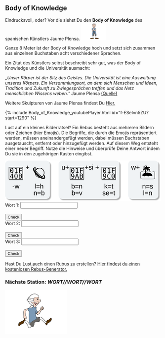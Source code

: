 ## Body of Knowledge

Eindrucksvoll, oder? Vor die siehst Du den __Body of Knowledge__ des spanischen Künstlers Jaume Plensa. <img src="Pose1.svg" width="80">

Ganze 8 Meter ist der Body of Knowledge hoch und setzt sich zusammen aus einzelnen Buchstaben acht verschiedener Sprachen. 

Ein Zitat des Künstlers selbst beschreibt sehr gut, was der Body of Knowledge und die Universität ausmacht: 

_„Unser Körper ist der Sitz des Geistes. Die Universität ist eine Ausweitung unseres Körpers. 
Ein Versammlungsort, an dem sich Menschen und Ideen, Tradition und Zukunft zu Zwiegesprächen treffen und das Netz menschlichen Wissens weben.“_ 
Jaume Plensa [(Quelle)](https://www.kunst-im-oeffentlichen-raum-frankfurt.de/de/page28.html?id=433)
 
Weitere Skulpturen von Jaume Plensa findest Du [Hier.](https://jaumeplensa.com/works-and-projects/sculpture)

{% include Body_of_Knowledge_youtubePlayer.html id="f-ESeIvn5ZU?start=1290" %}

Lust auf ein kleines Bilderrätsel? Ein Rebus besteht aus mehreren Bildern oder Zeichen (hier Emojis). Die Begriffe, die durch die Emojis repräsentiert werden, müssen aneinandergefügt werden, dabei müssen Buchstaben ausgetauscht, entfernt oder hinzugefügt werden. Auf diesem Weg entsteht einer neuer Begriff. 
Nutze die Hinweise und überprüfe Deine Antwort indem Du sie in den zugehörigen Kasten eingibst. 

<img src="Body_of_Knowledge_rebus.svg" width="600">

<form name="f1">
  Wort 1: <input type="text" name="studentAnswer" size="20">
  <br>
  <br>
  <input type="button" value="Check" onClick="checkAnswers1()">
<br>
</form>

<form name="f2">
  Wort 2: <input type="text" name="studentAnswer" size="20">
  <br>
  <br>
  <input type="button" value="Check" onClick="checkAnswers2()">
<br>
</form>

<form name="f3">
  Wort 3: <input type="text" name="studentAnswer" size="20">
  <br>
  <br>
  <input type="button" value="Check" onClick="checkAnswers3()">
<br>
</form>

Hast Du Lust,auch einen Rubus zu erstellen? [Hier findest du einen kostenlosen Rebus-Generator.](https://rebus.club/de)

### Nächste Station: _WORT//WORT//WORT_   
<img src="Pose2.svg" width="200">

<script>
function checkAnswers1() {
// document.$formName.$inputName
  Student_answer = document.f1.studentAnswer.value
  Teacher_answer = "Alphabet"

  if (Student_answer.length == 0 || Teacher_answer.length == 0) {
    alert("Bitte gebe das gesuchte Wort ein. Achte dabei auf Groß- und Kleinschreibung.");
    return false;
  }

  if (Student_answer == Teacher_answer) {
    alert("Super! Deine Antwort ist korrekt!");
  } else {
    alert("Falsche Antwort. Bitte gebe das gesuchte Wort ein. Achte dabei auf Groß- und Kleinschreibung.");
  }

}

function checkAnswers2() {
// document.$formName.$inputName
  Student_answer = document.f2.studentAnswer.value
  Teacher_answer = "Universität"

  if (Student_answer.length == 0 || Teacher_answer.length == 0) {
    alert("Bitte gebe das gesuchte Wort ein. Achte dabei auf Groß- und Kleinschreibung.");
    return false;
  }

  if (Student_answer == Teacher_answer) {
    alert("Super! Deine Antwort ist korrekt!");
  } else {
    alert("Falsche Antwort. Bitte gebe das gesuchte Wort ein. Achte dabei auf Groß- und Kleinschreibung.");
  }

}
  
function checkAnswers3() {
// document.$formName.$inputName
  Student_answer = document.f3.studentAnswer.value
  Teacher_answer = "Wissen"

  if (Student_answer.length == 0 || Teacher_answer.length == 0) {
    alert("Bitte gebe das gesuchte Wort ein. Achte dabei auf Groß- und Kleinschreibung.");
    return false;
  }
  if (Student_answer == Teacher_answer) {
    alert("Super! Deine Antwort ist korrekt!");
  } else {
    alert("Falsche Antwort. Bitte gebe das gesuchte Wort ein. Achte dabei auf Groß- und Kleinschreibung.");
  }

}
</script>



